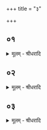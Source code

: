 +++
title = "३"

+++


## ०१
<details><summary>मूलम् - श्रीधरादि</summary>

अथा᳘तः पश्वयन᳘स्यैव᳘॥  
प᳘श्वेकादशिन्यै᳘वेयात्स᳘ ऽआग्नेयं᳘ प्रथमं᳘ पशुमा᳘लभते᳘ ऽथ व्वारुणम᳘थ पु᳘नराग्नेय᳘मेव᳘मे᳘वैत᳘या प᳘श्वेकादशिन्ये᳘यात्॥
</details>

## ०२
<details><summary>मूलम् - श्रीधरादि</summary>

(द᳘) अ᳘थो ऽअ᳘प्यैन्द्राग्न᳘मेवा᳘हरहः पशुमा᳘लभेत॥  
(ता) अग्निर्वै स᳘र्व्वा देव᳘ता अग्नौ हि स᳘र्व्वाभ्यो देव᳘ताभ्यो जुह्वती᳘न्द्रो वै᳘ यज्ञ᳘स्य देव᳘ता तत्स᳘र्व्वाश्चै᳘वैत᳘द्देव᳘ता᳘ नापराध्नो᳘ति᳘ यो च यज्ञ᳘स्य देव᳘ता तां ना᳘पराध्नोति॥
</details>

## ०३
<details><summary>मूलम् - श्रीधरादि</summary>

(त्य) अथा᳘तः स्तोमायन᳘स्यैव᳘॥  
(वा) आग्नेय᳘मग्निष्टोम ऽआ᳘लभेत तद्धि स᳘लोम य᳘दाग्नेय᳘मग्निष्टोम᳘ ऽआल᳘भेत य᳘द्युक्थ्यः[[!!]] स्या᳘दैन्द्राग्नं᳘ द्विती᳘यमा᳘लभेतैन्द्राग्ना᳘नि᳘ ह्युक्था᳘नि य᳘दि षोडशी स्या᳘दैन्द्रं᳘[[!!]] तृती᳘यमा᳘लभेते᳘न्द्रो हि᳘ षोडशी य᳘द्यतिरात्रः स्या᳘त्सारस्वतं᳘ चतुर्थमा᳘लभेत व्वाग्वै स᳘रस्वती यो᳘षा वै व्वाग्यो᳘षा रा᳘त्रिस्त᳘द्यथायथं[[!!]] यज्ञक्रतून्व्या᳘वर्तयत्येता᳘नि त्रीण्य᳘यनानि ते᳘षां यतम᳘त्काम᳘येत ते᳘नेयाद्द्वा᳘ ऽउपाल᳘म्भ्यौ पशू᳘ सौर्यं᳘ द्विती᳘यं पशुमा᳘लभते व्वै᳘षुवते᳘ ऽहन्प्राजापत्यं᳘ महाव्रते᳘॥
</details>